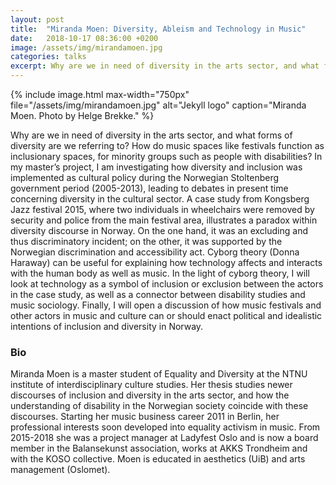 ```yaml
---
layout: post
title:  "Miranda Moen: Diversity, Ableism and Technology in Music"
date:   2018-10-17 08:36:00 +0200
image: /assets/img/mirandamoen.jpg
categories: talks
excerpt: Why are we in need of diversity in the arts sector, and what forms of diversity are we referring to? How do music spaces like festivals function as inclusionary spaces, for minority groups such as people with disabilities? In my master’s project, I am investigating how diversity and inclusion was implemented as cultural policy during the Norwegian Stoltenberg government period (2005-2013), leading to debates in present time concerning diversity in the cultural sector.
---
```


{% include image.html
max-width="750px" file="/assets/img/mirandamoen.jpg" alt="Jekyll logo"
caption="Miranda Moen. Photo by Helge Brekke." %}

Why are we in need of diversity in the arts sector, and what forms of diversity are we referring to? How do music spaces like festivals function as inclusionary spaces, for minority groups such as people with disabilities? In my master’s project, I am investigating how diversity and inclusion was implemented as cultural policy during the Norwegian Stoltenberg government period (2005-2013), leading to debates in present time concerning diversity in the cultural sector. A case study from Kongsberg Jazz festival 2015, where two individuals in wheelchairs were removed by security and police from the main festival area, illustrates a paradox within diversity discourse in Norway. On the one hand, it was an excluding and thus discriminatory incident; on the other, it was supported by the Norwegian discrimination and accessibility act. Cyborg theory (Donna Haraway) can be useful for explaining how technology affects and interacts with the human body as well as music. In the light of cyborg theory, I will look at technology as a symbol of inclusion or exclusion between the actors in the case study, as well as a connector between disability studies and music sociology. Finally, I will open a discussion of how music festivals and other actors in music and culture can or should enact political and idealistic intentions of inclusion and diversity in Norway.


### Bio

Miranda Moen is a master student of Equality and Diversity at the NTNU institute of interdisciplinary culture studies. Her thesis studies newer discourses of inclusion and diversity in the arts sector, and how the understanding of disability in the Norwegian society coincide with these discourses. Starting her music business career 2011 in Berlin, her professional interests soon developed into equality activism in music. From 2015-2018 she was a project manager at Ladyfest Oslo and is now a board member in the Balansekunst association, works at AKKS Trondheim and with the KOSO collective. Moen is educated in aesthetics (UiB) and arts management (Oslomet).
